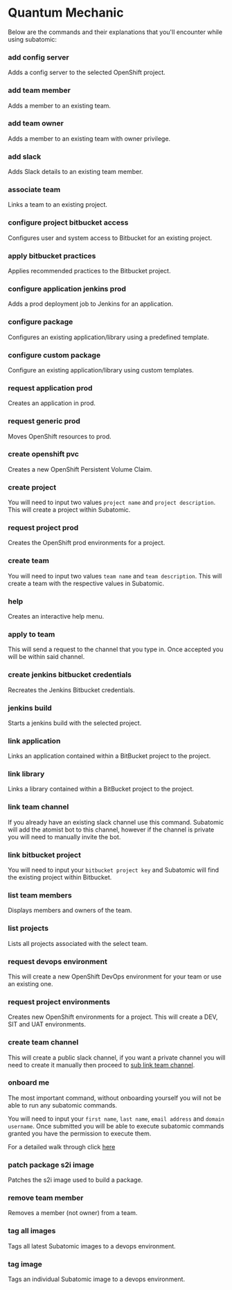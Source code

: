 # **Quantum Mechanic**
Below are the commands and their explanations that you'll encounter while using subatomic:

### **add config server**
Adds a config server to the selected OpenShift project.

### **add team member**
Adds a member to an existing team.

### **add team owner**
Adds a member to an existing team with owner privilege.

### **add slack**
Adds Slack details to an existing team member.

### **associate team**
Links a team to an existing project.

### **configure project bitbucket access**
Configures user and system access to Bitbucket for an existing project.

### **apply bitbucket practices**
Applies recommended practices to the Bitbucket project.

### **configure application jenkins prod**
Adds a prod deployment job to Jenkins for an application.

### **configure package**
Configures an existing application/library using a predefined template.

### **configure custom package**
Configure an existing application/library using custom templates.

### **request application prod**
Creates an application in prod.

### **request generic prod**
Moves OpenShift resources to prod.

### **create openshift pvc**
Creates a new OpenShift Persistent Volume Claim.

### **create project**
You will need to input two values `project name` and `project description`. This will create a project within
Subatomic.

### **request project prod**
Creates the OpenShift prod environments for a project.

### **create team**
You will need to input two values `team name` and `team description`. This will create a team with
the respective values in Subatomic.

### **help**
Creates an interactive help menu.

### **apply to team**
This will send a request to the channel that you type in. Once accepted you will be within said channel.

### **create jenkins bitbucket credentials**
Recreates the Jenkins Bitbucket credentials.

### **jenkins build**
Starts a jenkins build with the selected project.

### **link application**
Links an application contained within a BitBucket project to the project.

### **link library**
Links a library contained within a BitBucket project to the project.

### **link team channel**
If you already have an existing slack channel use this command. Subatomic will add the atomist bot
to this channel, however if the channel is private you will need to manually invite the bot.

### **link bitbucket project**
You will need to input your `bitbucket project key` and Subatomic will find the existing project within Bitbucket.

### **list team members**
Displays members and owners of the team.

### **list projects**
Lists all projects associated with the select team.

### **request devops environment**
This will create a  new OpenShift DevOps environment for your team or use an existing one.

### **request project environments**
Creates new OpenShift environments for a project. This will create a DEV, SIT and UAT environments.

### **create team channel**
This will create a public slack channel, if you want a private channel you will need to create
it manually then proceed to [sub link team channel](./command-reference.md#link-team-channel).

### **onboard me**
The most important command, without onboarding yourself you will not be able to run any subatomic commands.

You will need to input your `first name`, `last name`, `email address` and `domain username`.
Once submitted you will be able to execute subatomic commands granted you have the permission to execute them.

For a detailed walk through click [here](../user-guide/onboarding.md)

### **patch package s2i image**
Patches the s2i image used to build a package.

### **remove team member**
Removes a member (not owner) from a team.

### **tag all images**
Tags all latest Subatomic images to a devops environment.

### **tag image**
Tags an individual Subatomic image to a devops environment.